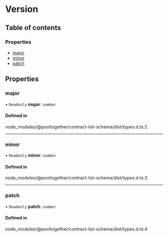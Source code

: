 #   Version

## Table of contents

### Properties

- [major](Version#major)
- [minor](Version#minor)
- [patch](Version#patch)

## Properties

### major

• `Readonly` **major**: `number`

#### Defined in

node_modules/@pooltogether/contract-list-schema/dist/types.d.ts:2

___

### minor

• `Readonly` **minor**: `number`

#### Defined in

node_modules/@pooltogether/contract-list-schema/dist/types.d.ts:3

___

### patch

• `Readonly` **patch**: `number`

#### Defined in

node_modules/@pooltogether/contract-list-schema/dist/types.d.ts:4
